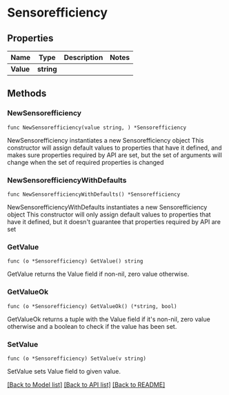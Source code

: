 # Sensorefficiency

## Properties

Name | Type | Description | Notes
------------ | ------------- | ------------- | -------------
**Value** | **string** |  | 

## Methods

### NewSensorefficiency

`func NewSensorefficiency(value string, ) *Sensorefficiency`

NewSensorefficiency instantiates a new Sensorefficiency object
This constructor will assign default values to properties that have it defined,
and makes sure properties required by API are set, but the set of arguments
will change when the set of required properties is changed

### NewSensorefficiencyWithDefaults

`func NewSensorefficiencyWithDefaults() *Sensorefficiency`

NewSensorefficiencyWithDefaults instantiates a new Sensorefficiency object
This constructor will only assign default values to properties that have it defined,
but it doesn't guarantee that properties required by API are set

### GetValue

`func (o *Sensorefficiency) GetValue() string`

GetValue returns the Value field if non-nil, zero value otherwise.

### GetValueOk

`func (o *Sensorefficiency) GetValueOk() (*string, bool)`

GetValueOk returns a tuple with the Value field if it's non-nil, zero value otherwise
and a boolean to check if the value has been set.

### SetValue

`func (o *Sensorefficiency) SetValue(v string)`

SetValue sets Value field to given value.



[[Back to Model list]](../README.md#documentation-for-models) [[Back to API list]](../README.md#documentation-for-api-endpoints) [[Back to README]](../README.md)


